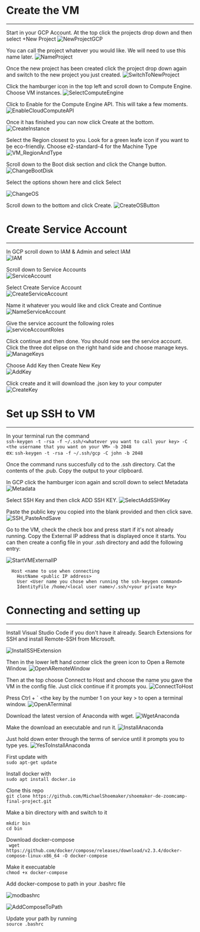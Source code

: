 # Create the VM
---
Start in your GCP Account. At the top click the projects drop down and then select +New Project
![NewProjectGCP](https://user-images.githubusercontent.com/7443591/160303897-0491326d-90c5-4be2-8189-1347c0d1955a.png)<br>

You can call the project whatever you would like. We will need to use this name later.
![NameProject](https://user-images.githubusercontent.com/7443591/160303944-c85df7fd-3d34-4e09-80fa-690cec7f274a.png)<br>

Once the new project has been created click the project drop down again and switch to the new project you just created.
![SwitchToNewProject](https://user-images.githubusercontent.com/7443591/160303955-10725499-016a-49a0-a75e-2d2a172af1c0.png)<br>

Click the hamburger icon in the top left and scroll down to Compute Engine. Choose VM instances.
![SelectComputeEngine](https://user-images.githubusercontent.com/7443591/160303984-5d5d2f1a-5375-446c-b3de-162c10f59b16.png)<br>

Click to Enable for the Compute Engine API. This will take a few moments.
![EnableCloudComputeAPI](https://user-images.githubusercontent.com/7443591/160304015-1359de1b-d1f5-45cf-b1af-29f50c365e44.png)<br>

Once it has finished you can now click Create at the bottom. 
![CreateInstance](https://user-images.githubusercontent.com/7443591/160304046-1b12ad3a-f0e4-4a81-ab03-2478ab03c3ec.png)<br>

Select the Region closest to you. Look for a green leafe icon if you want to be eco-friendly. Choose e2-standard-4 for the Machine Type
![VM_RegionAndType](https://user-images.githubusercontent.com/7443591/160304100-7b788c40-f5a9-401f-b341-96c95791a802.png)<br>

Scroll down to the Boot disk section and click the Change button. 
![ChangeBootDisk](https://user-images.githubusercontent.com/7443591/160304137-b76e369c-6718-4567-be4c-4f2f685adbd7.png)<br>

Select the options shown here and click Select

![ChangeOS](https://user-images.githubusercontent.com/7443591/160304150-d4e7ea43-8ab5-4a9f-ad5f-87bb2aa9f2c1.png)<br>

Scroll down to the bottom and click Create. 
![CreateOSButton](https://user-images.githubusercontent.com/7443591/160304196-94dc834c-0d76-493e-8011-b6d5c190c4d5.png)<br>

# Create Service Account
---
In GCP scroll down to IAM & Admin and select IAM<br>
![IAM](https://user-images.githubusercontent.com/7443591/160307298-2d6f0f75-179d-4110-8eaf-5a88437cd39c.png)<br>


Scroll down to Service Accounts<br>
![ServiceAccount](https://user-images.githubusercontent.com/7443591/160307321-c48b5677-9f11-43cc-9a9c-c6a168b43de5.png)<br>

Select Create Service Account<br>
![CreateServiceAccount](https://user-images.githubusercontent.com/7443591/160307333-a1975b81-eb75-47cf-ab0d-917dbdece8e4.png)<br>

Name it whatever you would like and click Create and Continue<br>
![NameServiceAccount](https://user-images.githubusercontent.com/7443591/160307376-bb4f191e-3a02-43b0-955b-cd8094163cf7.png)<br>

Give the service account the following roles<br>
![serviceAccountRoles](https://user-images.githubusercontent.com/7443591/160307396-10560756-84cd-489e-9dbe-e2d05e22d8dc.png)<br>

Click continue and then done. You should now see the service account. Click the three dot elipse on the right hand side and choose manage keys.<br>
![ManageKeys](https://user-images.githubusercontent.com/7443591/160307479-af264fdc-5500-440e-bef1-c0773541091b.png)<br>

Choose Add Key then Create New Key<br>
![AddKey](https://user-images.githubusercontent.com/7443591/160307539-aa50578a-514c-4e6a-9483-9a24353e544c.png)<br>

Click create and it will download the .json key to your computer<br>
![CreateKey](https://user-images.githubusercontent.com/7443591/160307568-b6bfcb42-d053-432a-8982-374c9b23f1da.png)<br>


# Set up SSH to VM
---
In your terminal run the command<br>
```ssh-keygen -t -rsa -f ~/.ssh/<whatever you want to call your key> -C <the username that you want on your VM> -b 2048```
<br>
ex:
```ssh-keygen -t -rsa -f ~/.ssh/gcp -C john -b 2048```

Once the command runs succesfully cd to the .ssh directory. Cat the contents of the <whatever you called your key>.pub. Copy the output to your clipboard.

In GCP click the hamburger icon again and scroll down to select Metadata
![Metadata](https://user-images.githubusercontent.com/7443591/160304715-63365049-f62c-4ad0-beef-48571a2abfb5.png)<br>
  
Select SSH Key and then click ADD SSH KEY.
![SelectAddSSHKey](https://user-images.githubusercontent.com/7443591/160304738-c1859228-b734-49eb-a68c-a0c7b1fd21b5.png)<br>
  
Paste the public key you copied into the blank provided and then click save.
![SSH_PasteAndSave](https://user-images.githubusercontent.com/7443591/160304842-5f4a2d15-51fc-48e3-92dc-1ae49b8ec3c2.png)

Go to the VM, check the check box and press start if it's not already running. Copy the External IP address that is displayed once it starts. You can then create a config file in your .ssh directory and add the following entry:<br>


![StartVMExternalIP](https://user-images.githubusercontent.com/7443591/160305325-562a85f4-a079-424a-99d9-2f716cb7ca41.png)

  
```
  Host <name to use when connecting
    HostName <public IP address>
    User <User name you chose when running the ssh-keygen command>
    IdentityFile /home/<local user name>/.ssh/<your private key>
```

# Connecting and setting up
---
Install Visual Studio Code if you don't have it already. Search Extensions for SSH and install Remote-SSH from Microsoft.
  
![InstallSSHExtension](https://user-images.githubusercontent.com/7443591/160305404-99508aa5-82fd-46a1-9e09-c1061a5f378d.png)<br>
  
  
Then in the lower left hand corner click the green icon to Open a Remote Window.
![OpenARemoteWindow](https://user-images.githubusercontent.com/7443591/160305492-d771aee3-3c50-4790-b9e1-e9f0a89109ad.png)<br>
  

Then at the top choose Connect to Host and choose the name you gave the VM in the config file. Just click continue if it prompts you.
![ConnectToHost](https://user-images.githubusercontent.com/7443591/160305604-eeef8024-b846-46f9-8cd0-ee4eb394d9be.png)<br>
  
  
Press Ctrl + ` <the key by the number 1 on your key > to open a terminal window.
![OpenATerminal](https://user-images.githubusercontent.com/7443591/160305803-82c447a5-ec61-4525-8107-31a4560536cb.png)<br>
  
Download the latest version of Anaconda with wget.
![WgetAnaconda](https://user-images.githubusercontent.com/7443591/160305821-c3fd292d-8d90-40d6-b965-71f2a85134d5.png)<br>
  
Make the download an executable and run it.
![InstallAnaconda](https://user-images.githubusercontent.com/7443591/160305843-927d47d9-41b7-4e99-82fa-cb22022113cf.png)<br>
  
Just hold down enter through the terms of service until it prompts you to type yes.
![YesToInstallAnaconda](https://user-images.githubusercontent.com/7443591/160305850-f228525f-1558-427d-a197-755aef8a70c9.png)

First update with<br>
```sudo apt-get update```
  
Install docker with<br>
```sudo apt install docker.io```

Clone this repo<br>
```git clone https://github.com/MichaelShoemaker/shoemaker-de-zoomcamp-final-project.git```
  
Make a bin directory with and switch to it<br>
```
mkdir bin
cd bin
```
  
Download docker-compose<br>
``` wget https://github.com/docker/compose/releases/download/v2.3.4/docker-compose-linux-x86_64 -O docker-compose```
  
Make it execuatable<br>
```chmod +x docker-compose```
  

Add docker-compose to path in your .bashrc file<br>

![modbashrc](https://user-images.githubusercontent.com/7443591/160306744-c50d5324-e523-4709-921e-2be484cf0f0e.png)

![AddComposeToPath](https://user-images.githubusercontent.com/7443591/160306747-08b16b41-a22d-41d7-b704-258770a3fc20.png)

Update your path by running<br>
```source .bashrc```



